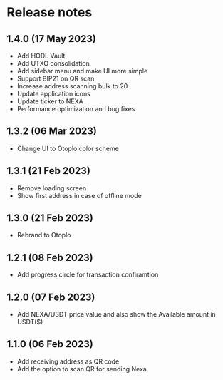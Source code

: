 # Release notes

## 1.4.0 (17 May 2023)

* Add HODL Vault
* Add UTXO consolidation
* Add sidebar menu and make UI more simple
* Support BIP21 on QR scan
* Increase address scanning bulk to 20
* Update application icons
* Update ticker to NEXA
* Performance optimization and bug fixes

## 1.3.2 (06 Mar 2023)

* Change UI to Otoplo color scheme

## 1.3.1 (21 Feb 2023)

* Remove loading screen
* Show first address in case of offline mode

## 1.3.0 (21 Feb 2023)

* Rebrand to Otoplo

## 1.2.1 (08 Feb 2023)

* Add progress circle for transaction confiramtion

## 1.2.0 (07 Feb 2023)

* Add NEXA/USDT price value and also show the Available amount in USDT($)

## 1.1.0 (06 Feb 2023)

* Add receiving address as QR code
* Add the option to scan QR for sending Nexa